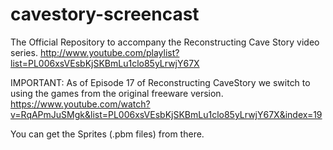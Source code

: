 cavestory-screencast
====================

The Official Repository to accompany the Reconstructing Cave Story video series. http://www.youtube.com/playlist?list=PL006xsVEsbKjSKBmLu1clo85yLrwjY67X

IMPORTANT: As of Episode 17 of Reconstructing CaveStory we switch to using the games from the original freeware version. https://www.youtube.com/watch?v=RqAPmJuSMgk&list=PL006xsVEsbKjSKBmLu1clo85yLrwjY67X&index=19

You can get the Sprites (.pbm files) from there.
